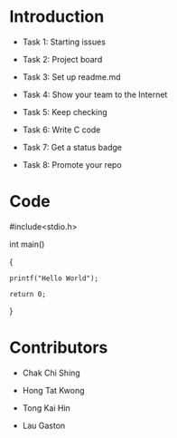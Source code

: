 # Introduction

- Task 1: Starting issues

- Task 2: Project board

- Task 3: Set up readme.md

- Task 4: Show your team to the Internet

- Task 5: Keep checking

- Task 6: Write C code

- Task 7: Get a status badge

- Task 8: Promote your repo

# Code

#include<stdio.h>

int main()

{

    printf("Hello World");
    
    return 0;
    
}

# Contributors

- Chak Chi Shing

- Hong Tat Kwong

- Tong Kai Hin

- Lau Gaston
 
